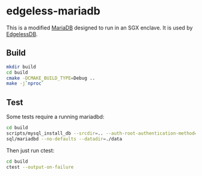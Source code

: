 # edgeless-mariadb
This is a modified [MariaDB](https://github.com/MariaDB/server) designed to run in an SGX enclave. It is used by [EdgelessDB](https://github.com/edgelesssys/edgelessdb).

## Build
```sh
mkdir build
cd build
cmake -DCMAKE_BUILD_TYPE=Debug ..
make -j`nproc`
```

## Test
Some tests require a running mariadbd:
```sh
cd build
scripts/mysql_install_db --srcdir=.. --auth-root-authentication-method=normal --no-defaults
sql/mariadbd --no-defaults --datadir=./data
```

Then just run ctest:
```sh
cd build
ctest --output-on-failure
```
